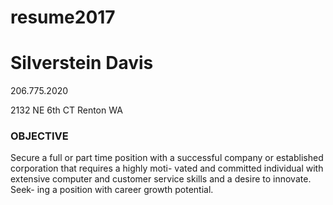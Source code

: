 # resume2017
# Silverstein Davis

206.775.2020

2132 NE 6th CT 
Renton WA

### OBJECTIVE
Secure a full or part time position with a successful company or established corporation that requires a highly moti- vated and committed individual with extensive computer and customer service skills and a desire to innovate. Seek- ing a position with career growth potential.

